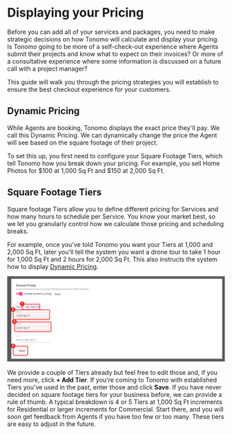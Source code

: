 # Displaying your Pricing

Before you can add all of your services and packages, you need to make strategic decisions on how Tonomo will calculate and display your pricing. Is Tonomo going to be more of a self-check-out experience where Agents submit their projects and know what to expect on their invoices? Or more of a consultative experience where some information is discussed on a future call with a project manager?‌

This guide will walk you through the pricing strategies you will establish to ensure the best checkout experience for your customers.

## Dynamic Pricing <a href="#dynamic-pricing" id="dynamic-pricing"></a>

While Agents are booking, Tonomo displays the exact price they'll pay. We call this Dynamic Pricing. We can dynamically change the price the Agent will see based on the square footage of their project.‌

To set this up, you first need to configure your Square Footage Tiers, which tell Tonomo how you break down your pricing. For example, you sell Home Photos for $100 at 1,000 Sq Ft and $150 at 2,000 Sq Ft.

## Square Footage Tiers <a href="#square-footage-tiers" id="square-footage-tiers"></a>

Square footage Tiers allow you to define different pricing for Services and how many hours to schedule per Service. You know your market best, so we let you granularly control how we calculate those pricing and scheduling breaks.‌

For example, once you've told Tonomo you want your Tiers at 1,000 and 2,000 Sq Ft, later you'll tell the system you want a drone tour to take 1 hour for 1,000 Sq Ft and 2 hours for 2,000 Sq Ft. This also instructs the system how to display [Dynamic Pricing](https://app.gitbook.com/@tonomo-writer/s/getting-started-with-tonomo/portal-setup/configure-general-booking#dynamic-pricing).‌

![](<../.gitbook/assets/3 Tiers.png>)

We provide a couple of Tiers already but feel free to edit those and, if you need more, click **+ Add Tier**. If you're coming to Tonomo with established Tiers you've used in the past, enter those and click **Save**. If you have never decided on square footage tiers for your business before, we can provide a rule of thumb. A typical breakdown is 4 or 5 Tiers at 1,000 Sq Ft increments for Residential or larger increments for Commercial. Start there, and you will soon get feedback from Agents if you have too few or too many. These tiers are easy to adjust in the future.
